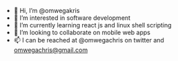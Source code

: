 - 👋 Hi, I’m @omwegakris
- 👀 I’m interested in software development
- 🌱 I’m currently learning react js and linux shell scripting
- 💞️ I’m looking to collaborate on mobile web apps
- 📫 I can be reached at @omwegachris on twitter and omwegachris@gmail.com

<!---
omwegakris/omwegakris is a ✨ special ✨ repository because its `README.md` (this file) appears on your GitHub profile.
You can click the Preview link to take a look at your changes.
--->
